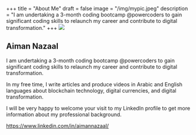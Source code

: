 +++
title = "About Me"
draft = false
image = "/img/mypic.jpeg"
description = "I am undertaking a 3-month coding bootcamp @powercoders to gain significant coding skills to relaunch my career and contribute to digital transformation."
+++
![](/img/mypic.jpeg)

## Aiman Nazaal

I am undertaking a 3-month coding bootcamp @powercoders to gain significant coding skills to relaunch my career and contribute to digital transformation.

In my free time, I write articles and produce videos in Arabic and English languages about blockchain technology, digital currencies, and digital transformation. 

I will be very happy to welcome your visit to my LinkedIn profile to get more information about my professional background. 

https://www.linkedin.com/in/aimannazaal/
